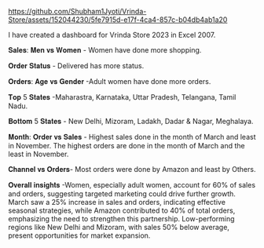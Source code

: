 https://github.com/Shubham1Jyoti/Vrinda-Store/assets/152044230/5fe7915d-e17f-4ca4-857c-b04db4ab1a20


I have created a dashboard for Vrinda Store 2023 in Excel 2007. 

𝐒𝐚𝐥𝐞𝐬: 𝐌𝐞𝐧 𝐯𝐬 𝐖𝐨𝐦𝐞𝐧 - Women have done more shopping.

𝐎𝐫𝐝𝐞𝐫 𝐒𝐭𝐚𝐭𝐮𝐬 - Delivered has more status.

𝐎𝐫𝐝𝐞𝐫𝐬: 𝐀𝐠𝐞 𝐯𝐬 𝐆𝐞𝐧𝐝𝐞𝐫 -Adult women have done more orders.

𝐓𝐨𝐩 5 𝐒𝐭𝐚𝐭𝐞𝐬 -Maharastra, Karnataka, Uttar Pradesh, Telangana, Tamil Nadu.

𝐁𝐨𝐭𝐭𝐨𝐦 5 𝐒𝐭𝐚𝐭𝐞𝐬 - New Delhi, Mizoram, Ladakh, Dadar & Nagar, Meghalaya.

𝐌𝐨𝐧𝐭𝐡: 𝐎𝐫𝐝𝐞𝐫 𝐯𝐬 𝐒𝐚𝐥𝐞𝐬 - Highest sales done in the month of March and least in November.
The highest orders are done in the month of March and the least in November.

𝐂𝐡𝐚𝐧𝐧𝐞𝐥 𝐯𝐬 𝐎𝐫𝐝𝐞𝐫𝐬- Most orders were done by Amazon and least by Others.

𝐎𝐯𝐞𝐫𝐚𝐥𝐥 𝐢𝐧𝐬𝐢𝐠𝐡𝐭𝐬 -Women, especially adult women, account for 60% of sales and orders, suggesting targeted marketing could drive further growth. March saw a 25% increase in sales and orders, indicating effective seasonal strategies, while Amazon contributed to 40% of total orders, emphasizing the need to strengthen this partnership. Low-performing regions like New Delhi and Mizoram, with sales 50% below average, present opportunities for market expansion.
